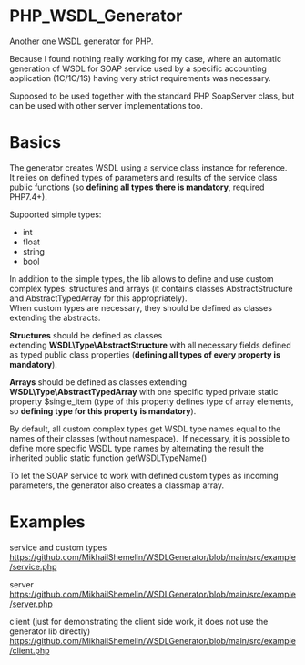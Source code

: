 # PHP_WSDL_Generator

Another one WSDL generator for PHP.  

Because I found nothing really working for my case, where an automatic generation of WSDL for SOAP service used by a specific accounting application (1С/1C/1S) having very strict requirements was necessary.

Supposed to be used together with the standard PHP SoapServer class, but can be used with other server implementations too. 

# Basics

The generator creates WSDL using a service class instance for reference. 
It relies on defined types of parameters and results of the service class public functions (so **defining all types there is mandatory**, required PHP7.4+).

Supported simple types:
 - int 
 - float
 - string
 - bool

In addition to the simple types, the lib allows to define and use custom complex types: structures and arrays 
(it contains classes AbstractStructure and AbstractTypedArray for this appropriately).  
When custom types are necessary, they should be defined as classes extending the abstracts. 

**Structures** should be defined as classes extending **WSDL\Type\AbstractStructure** with all necessary fields defined as typed public class properties (**defining all types of every property is mandatory**).  

**Arrays** should be defined as classes extending **WSDL\Type\AbstractTypedArray** with one specific typed private static property $single_item (type of this property defines type of array elements, so **defining type for this property is mandatory**).

By default, all custom complex types get WSDL type names equal to the names of their classes (without namespace). 
If necessary, it is possible to define more specific WSDL type names by alternating the result the inherited public static function getWSDLTypeName() 

To let the SOAP service to work with defined custom types as incoming parameters, the generator also creates a classmap array. 

# Examples
service and custom types  
https://github.com/MikhailShemelin/WSDLGenerator/blob/main/src/example/service.php

server   
https://github.com/MikhailShemelin/WSDLGenerator/blob/main/src/example/server.php

client (just for demonstrating the client side work, it does not use the generator lib directly)  
https://github.com/MikhailShemelin/WSDLGenerator/blob/main/src/example/client.php
